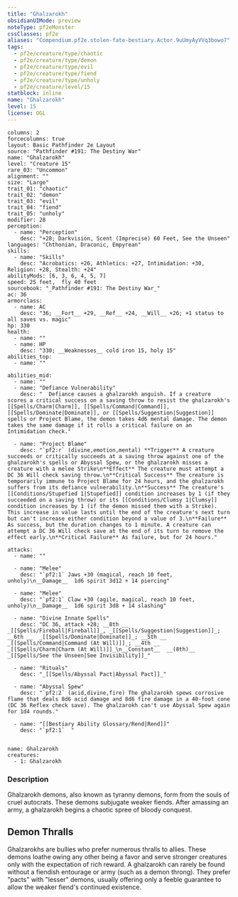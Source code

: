 ```yaml
---
title: "Ghalzarokh"
obsidianUIMode: preview
noteType: pf2eMonster
cssClasses: pf2e
aliases: "Compendium.pf2e.stolen-fate-bestiary.Actor.9uUmyAyVVq3bowo7" 
tags:
  - pf2e/creature/type/chaotic
  - pf2e/creature/type/demon
  - pf2e/creature/type/evil
  - pf2e/creature/type/fiend
  - pf2e/creature/type/unholy
  - pf2e/creature/level/15
statblock: inline
name: "Ghalzarokh"
level: 15
license: OGL
---
```


```statblock
columns: 2
forcecolumns: true
layout: Basic Pathfinder 2e Layout
source: "Pathfinder #191: The Destiny War"
name: "Ghalzarokh"
level: "Creature 15"
rare_03: "Uncommon"
alignment: ""
size: "Large"
trait_01: "chaotic"
trait_02: "demon"
trait_03: "evil"
trait_04: "fiend"
trait_05: "unholy"
modifier: 28
perception:
  - name: "Perception"
    desc: "+28; Darkvision, Scent (Imprecise) 60 Feet, See the Unseen"
languages: "Chthonian, Draconic, Empyrean"
skills:
  - name: "Skills"
    desc: "Acrobatics: +26, Athletics: +27, Intimidation: +30, Religion: +28, Stealth: +24"
abilityMods: [6, 3, 6, 4, 5, 7]
speed: 25 feet,  fly 40 feet
sourcebook: "_Pathfinder #191: The Destiny War_"
ac: 36
armorclass:
  - name: AC
    desc: "36; __Fort__ +29, __Ref__ +24, __Will__ +26; +1 status to all saves vs. magic"
hp: 330
health:
  - name: ""
  - name: HP
    desc: "330; __Weaknesses__ cold iron 15, holy 15"
abilities_top:
  - name: ""

abilities_mid:
  - name: ""
  - name: "Defiance Vulnerability"
    desc: "  Defiance causes a ghalzarokh anguish. If a creature scores a critical success on a saving throw to resist the ghalzarokh's [[Spells/Charm|Charm]], [[Spells/Command|Command]], [[Spells/Dominate|Dominate]], or [[Spells/Suggestion|Suggestion]] spells or Project Blame, the demon takes 4d6 mental damage. The demon takes the same damage if it rolls a critical failure on an Intimidation check."

  - name: "Project Blame"
    desc: "`pf2:r` (divine,emotion,mental) **Trigger** A creature succeeds or critically succeeds at a saving throw against one of the ghalzarokh's spells or Abyssal Spew, or the ghalzarokh misses a creature with a melee Strike\n**Effect** The creature must attempt a DC 36 Will check saving throw.\n**Critical Success** The creature is temporarily immune to Project Blame for 24 hours, and the ghalzarokh suffers from its defiance vulnerability.\n**Success** The creature's [[Conditions/Stupefied 1|Stupefied]] condition increases by 1 (if they succeeded on a saving throw) or its [[Conditions/Clumsy 1|Clumsy]] condition increases by 1 (if the demon missed them with a Strike). This increase in value lasts until the end of the creature's next turn but can't increase either condition beyond a value of 3.\n**Failure** As success, but the duration changes to 1 minute. A creature can attempt a DC 36 Will check save at the end of its turn to remove the effect early.\n**Critical Failure** As failure, but for 24 hours."

attacks:
  - name: ""

  - name: "Melee"
    desc: "`pf2:1` Jaws +30 (magical, reach 10 feet, unholy)\n__Damage__  1d6 spirit 3d12 + 14 piercing"

  - name: "Melee"
    desc: "`pf2:1` Claw +30 (agile, magical, reach 10 feet, unholy)\n__Damage__  1d6 spirit 3d8 + 14 slashing"

  - name: "Divine Innate Spells"
    desc: "DC 36, attack +28; __8th __  _[[Spells/Fireball|Fireball]]_, _[[Spells/Suggestion|Suggestion]]_; __6th __  _[[Spells/Dominate|Dominate]]_; __5th __  _[[Spells/Command|Command (At Will)]]_; __4th __  _[[Spells/Charm|Charm (At Will)]]_\n__Constant__  __(8th)__ _[[Spells/See the Unseen|See Invisibility]]_"

  - name: "Rituals"
    desc: "_[[Spells/Abyssal Pact|Abyssal Pact]]_"

  - name: "Abyssal Spew"
    desc: "`pf2:2` (acid,divine,fire) The ghalzarokh spews corrosive flame that deals 8d6 acid damage and 8d6 fire damage in a 40-foot cone (DC 36 Reflex check save). The ghalzarokh can't use Abyssal Spew again for 1d4 rounds."

  - name: "[[Bestiary Ability Glossary/Rend|Rend]]"
    desc: "`pf2:1`  "
 
```

```encounter-table
name: Ghalzarokh
creatures:
  - 1: Ghalzarokh
```


### Description
Ghalzarokh demons, also known as tyranny demons, form from the souls of cruel autocrats. These demons subjugate weaker fiends. After amassing an army, a ghalzarokh begins a chaotic spree of bloody conquest.

## Demon Thralls

Ghalzarokhs are bullies who prefer numerous thralls to allies. These demons loathe owing any other being a favor and serve stronger creatures only with the expectation of rich reward. A ghalzarokh can rarely be found without a fiendish entourage or army (such as a demon throng). They prefer "pacts" with "lesser" demons, usually offering only a feeble guarantee to allow the weaker fiend's continued existence.
